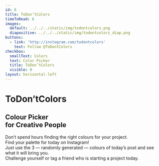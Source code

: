 ```yaml
---
id: 6
title: ToDon’tColors
timeToRead: 6
images:
  default: ../../../static/img/todontcolors.png
  diapositive: ../../../static/img/todontcolors_diap.png
buttons:
  - link: 'http://instagram.com/todontcolors'
    text: Follow @ToDontColors
checkbox:
  smallText: Colors
  text: Color Picker
  title: ToDon’tColors
  visible: 0
layout: horizontal-left
---
```

# To&#8203;Don’t&#8203;Colors

## Colour Picker<br/>for Creative People

Don’t spend hours finding the right colours for your project. \
Find your palette for today on Instagram! \
Just use the 3 — randomly generated — colours of today’s post and see what it will bring you. \
Challenge yourself or tag a friend who is starting a project today.
